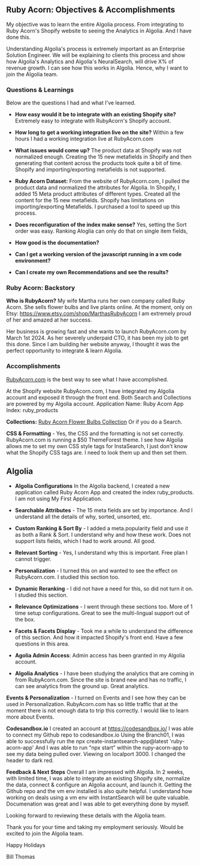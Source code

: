 ## Ruby Acorn: Objectives & Accomplishments ##
My objective was to learn the entire Algolia process. From integrating to Ruby Acorn's Shopify website to seeing the Analytics in Algolia.  And I have done this. 

Understanding Algolia's process is extremely important as an Enterprise Solution Engineer.  We will be explaining to clients this process and show how Algolia's Analytics and Algolia's NeuralSearch, will drive X% of revenue growth.  I can see how this works in Algolia.   Hence, why I want to join the Algolia team.

### Questions & Learnings ###
Below are the questions I had and what I've learned. 
* **How easy would it be to integrate with an existing Shopify site?**  Extremely easy to integrate with RubyAcorn's Shopify account.  
* **How long to get a working integration live on the site?**  Within a few hours I had a working integration live at RubyAcorn.com

* **What issues would come up?**  The product data at Shopify was not normalized enough.  Creating the 15 new metafields in Shopify and then generating that content across the products took quite a bit of time.  Shopify and importing/exporting metafields is not supported.  

* **Ruby Acorn Dataset:** From the website of RubyAcorn.com, I pulled the product data and normalized the attributes for Algolia. In Shopify, I added 15 Meta product attributes of different types.  Created all the content for the 15 new metafields.  Shopify has limitations on importing/exporting Metafields.  I purchased a tool to speed up this process.

* **Does reconfiguration of the index make sense?**  Yes, setting the Sort order was easy.  Ranking Aloglia can only do that on single item fields,

* **How good is the documentation?**
* **Can I get a working version of the javascript running in a vm code environment?**
* **Can I create my own Recommendations and see the results?**

### Ruby Acorn: Backstory ###
**Who is RubyAcorn?**  My wife Martha runs her own company called Ruby Acorn.  She sells flower bulbs and live plants online. At the moment, only on Etsy:  https://www.etsy.com/shop/MarthasRubyAcorn   I am extremely proud of her and amazed at her success. 

Her business is growing fast and she wants to launch RubyAcorn.com by March 1st 2024.  As her severely underpaid CTO, it has been my job to get this done.  Since I am building her website anyway, I thought it was the perfect opportunity to integrate & learn Algolia.  

### Accomplishments ###
[RubyAcorn.com](https://RubyAcorn.com) is the best way to see what I have accomplished. 

At the Shopify website RubyAcorn.com, I have integrated my Algolia account and exposed it through the front end.  Both Search and Collections are powered by my Algolia account.  Application Name: Ruby Acorn App  Index: ruby_products

**Collections:** [Ruby Acorn Flower Bulbs Collection](https://rubyacorn.com/collections/flower-bulbs)   Or if you do a Search.  

**CSS & Formatting** - Yes, the CSS and the formatting is not set correctly.  RubyAcorn.com is running a $50 ThemeForest theme.  I see how Algolia allows me to set my own CSS style tags for InstaSearch, I just don't know what the Shopify CSS tags are.  I need to look them up and then set them.     

**Algolia**
---
- **Algolia Configurations** In the Algolia backend, I created a new application called Ruby Acorn App and created the index ruby_products.  I am not using My First Application.  
- **Searchable Attributes** - The 15 meta fields are set by importance.  And I understand all the details of why, sorted, unsorted, etc.  
- **Custom Ranking & Sort By** - I added a meta.popularity field and use it as both a Rank & Sort.  I understand why and how these work.   Does not support lists fields, which I had to work around.   All good.
- **Relevant Sorting** - Yes, I understand why this is important.  Free plan I cannot trigger. 
- **Personalization** - I turned this on and wanted to see the effect on RubyAcorn.com.  I studied this section too.
- **Dynamic Reranking** - I did not have a need for this, so did not turn it on.  I studied this section.
- **Relevance Optimizations** - I went through these sections too.  More of 1 time setup configurations.   Great to see the multi-lingual support out of the box.

- **Facets & Facets Display** - Took me a while to understand the difference of this section.  And how it impacted Shopify's front end.   Have a few questions in this area. 

- **Agolia Admin Access**: Admin access has been granted in my Algolia account.

- **Algolia Analytics** - I have been studying the analytics that are coming in from RubyAcorn.com.   Since the site is brand new and has no traffic, I can see analytics from the ground up.  Great analytics.  

**Events & Personalization** - I turned on Events and I see how they can be used in Personalization.  RubyAcorn.com has so little traffic that at the moment there is not enough data to trip this correctly.   I would like to learn more about Events.   

**Codesandbox.io**
I created an account at https://codesandbox.io/   I was able to connect my Github repo to codesandbox.io
Using the Branch01, I was able to successfully run the npx create-instantsearch-app@latest 'ruby-acorn-app'
And I was able to run "npx start" within the rupy-acorn-app to see my data being pulled over. Viewing on localport 3000.   I changed the header to dark red.  

**Feedback & Next Steps**
Overall I am impressed with Algolia.  In 2 weeks, with limited time, I was able to integrate an existing Shopify site, normalize the data, connect & configure an Algolia account, and launch it.  Getting the Github repo and the vm env installed is also quite helpful.   I understand how working on deals using a vm env with InstantSearch will be quite valuable.    Documenation was great and I was able to get everything done by myself. 

Looking forward to reviewing these details with the Algolia team.  

Thank you for your time and taking my employment seriously.  Would be excited to join the Algolia team. 

Happy Holidays

Bill Thomas


